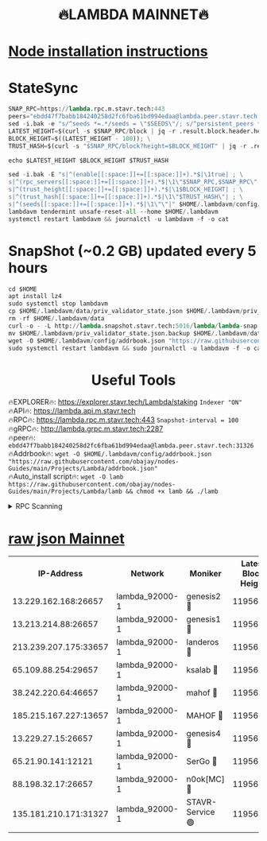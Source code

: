 <h1 align="center"> 🔥LAMBDA MAINNET🔥</h1>


[Node installation instructions](https://github.com/obajay/nodes-Guides/tree/main/Projects/Lambda)
=


# StateSync
```python
SNAP_RPC=https://lambda.rpc.m.stavr.tech:443
peers="ebdd47f7babb184240258d2fc6fba61bd994edaa@lambda.peer.stavr.tech:31326" 
sed -i.bak -e "s/^seeds *=.*/seeds = \"$SEEDS\"/; s/^persistent_peers *=.*/persistent_peers = \"$PEERS\"/" $HOME/.lambdavm/config/config.toml
LATEST_HEIGHT=$(curl -s $SNAP_RPC/block | jq -r .result.block.header.height); \
BLOCK_HEIGHT=$((LATEST_HEIGHT - 100)); \
TRUST_HASH=$(curl -s "$SNAP_RPC/block?height=$BLOCK_HEIGHT" | jq -r .result.block_id.hash)

echo $LATEST_HEIGHT $BLOCK_HEIGHT $TRUST_HASH

sed -i.bak -E "s|^(enable[[:space:]]+=[[:space:]]+).*$|\1true| ; \
s|^(rpc_servers[[:space:]]+=[[:space:]]+).*$|\1\"$SNAP_RPC,$SNAP_RPC\"| ; \
s|^(trust_height[[:space:]]+=[[:space:]]+).*$|\1$BLOCK_HEIGHT| ; \
s|^(trust_hash[[:space:]]+=[[:space:]]+).*$|\1\"$TRUST_HASH\"| ; \
s|^(seeds[[:space:]]+=[[:space:]]+).*$|\1\"\"|" $HOME/.lambdavm/config/config.toml
lambdavm tendermint unsafe-reset-all --home $HOME/.lambdavm
systemctl restart lambdavm && journalctl -u lambdavm -f -o cat

```
# SnapShot (~0.2 GB) updated every 5 hours
```python
cd $HOME
apt install lz4
sudo systemctl stop lambdavm
cp $HOME/.lambdavm/data/priv_validator_state.json $HOME/.lambdavm/priv_validator_state.json.backup
rm -rf $HOME/.lambdavm/data
curl -o - -L http://lambda.snapshot.stavr.tech:5016/lambda/lambda-snap.tar.lz4 | lz4 -c -d - | tar -x -C $HOME/.lambdavm --strip-components 2
mv $HOME/.lambdavm/priv_validator_state.json.backup $HOME/.lambdavm/data/priv_validator_state.json
wget -O $HOME/.lambdavm/config/addrbook.json "https://raw.githubusercontent.com/obajay/nodes-Guides/main/Projects/Lambda/addrbook.json"
sudo systemctl restart lambdavm && sudo journalctl -u lambdavm -f -o cat
```
 <h1 align="center"> Useful Tools</h1>

🔥EXPLORER🔥:      https://explorer.stavr.tech/Lambda/staking	        `Indexer "ON"` \
🔥API🔥: 			 		 https://lambda.api.m.stavr.tech \
🔥RPC🔥:           https://lambda.rpc.m.stavr.tech:443	              `Snapshot-interval = 100` \
🔥gRPC🔥:          http://lambda.grpc.m.stavr.tech:2287 \
🔥peer🔥:					 `ebdd47f7babb184240258d2fc6fba61bd994edaa@lambda.peer.stavr.tech:31326` \
🔥Addrbook🔥:    ```wget -O $HOME/.lambdavm/config/addrbook.json "https://raw.githubusercontent.com/obajay/nodes-Guides/main/Projects/Lambda/addrbook.json"``` \
🔥Auto_install script🔥: ```wget -O lamb https://raw.githubusercontent.com/obajay/nodes-Guides/main/Projects/Lambda/lamb && chmod +x lamb && ./lamb```


<details>
<summary>RPC Scanning</summary>

<h2 align="center"> We scan nodes in real time every 4 hours. And we provide the final result of RPC endpoints.
We cannot influence the operation of these nodes in any way. </h2>


```python
If Voting Power is higher than 0 --> then the Node is a validator of the network and may be subject to attack and be a potential threat to the chain.
```
```python
We marked such validators with a red symbol
```

</details>

[raw json Mainnet](https://rpc-check.lambm.stavr.tech/lambm/rpc-lambm-result.json)
=


<table><tr><th>IP-Address</th><th>Network</th><th>Moniker</th><th>Latest Block Height</th><th>Earliest Block Height</th><th>Catching Up</th><th>Tx Index</th><th>Voting Power</th><th>Scan Time</th></tr><tr><td>13.229.162.168:26657</td><td>lambda_92000-1</td><td>genesis2 🔴</td><td>11956785</td><td>1</td><td>False</td><td>on</td><td>15416734</td><td>2024-02-29T07:22:46.563199303UTC</td></tr><tr><td>13.213.214.88:26657</td><td>lambda_92000-1</td><td>genesis1 🔴</td><td>11956785</td><td>1</td><td>False</td><td>on</td><td>737835</td><td>2024-02-29T07:22:51.453510130UTC</td></tr><tr><td>213.239.207.175:33657</td><td>lambda_92000-1</td><td>landeros 🔴</td><td>11956784</td><td>8136001</td><td>False</td><td>off</td><td>1819599</td><td>2024-02-29T07:22:41.314614326UTC</td></tr><tr><td>65.109.88.254:29657</td><td>lambda_92000-1</td><td>ksalab 🔴</td><td>11956787</td><td>8715001</td><td>False</td><td>on</td><td>510465</td><td>2024-02-29T07:22:56.178149944UTC</td></tr><tr><td>38.242.220.64:46657</td><td>lambda_92000-1</td><td>mahof 🔴</td><td>11956789</td><td>10131001</td><td>False</td><td>off</td><td>770350</td><td>2024-02-29T07:23:00.896307303UTC</td></tr><tr><td>185.215.167.227:13657</td><td>lambda_92000-1</td><td>MAHOF 🔴</td><td>11956785</td><td>10134001</td><td>False</td><td>on</td><td>2051510</td><td>2024-02-29T07:22:50.234483197UTC</td></tr><tr><td>13.229.27.15:26657</td><td>lambda_92000-1</td><td>genesis4 🔴</td><td>11956785</td><td>11043001</td><td>False</td><td>on</td><td>9567262</td><td>2024-02-29T07:22:49.821000881UTC</td></tr><tr><td>65.21.90.141:12121</td><td>lambda_92000-1</td><td>SerGo 🔴</td><td>11956788</td><td>11856788</td><td>False</td><td>off</td><td>10608428</td><td>2024-02-29T07:23:00.600865953UTC</td></tr><tr><td>88.198.32.17:26657</td><td>lambda_92000-1</td><td>n0ok[MC] 🔴</td><td>11956790</td><td>11856790</td><td>False</td><td>off</td><td>1578630</td><td>2024-02-29T07:23:05.176571196UTC</td></tr><tr><td>135.181.210.171:31327</td><td>lambda_92000-1</td><td>STAVR-Service 🟢</td><td>11956787</td><td>11955501</td><td>False</td><td>on</td><td>0</td><td>2024-02-29T07:22:55.858257244UTC</td></tr></table>
